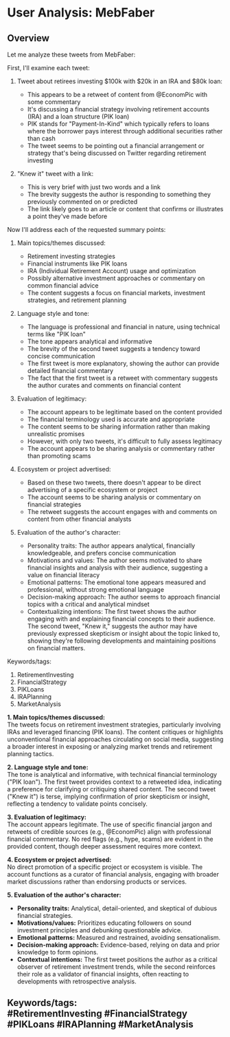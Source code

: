 # User Analysis: MebFaber

## Overview

<think>
Let me analyze these tweets from MebFaber:

First, I'll examine each tweet:

1. Tweet about retirees investing $100k with $20k in an IRA and $80k loan:
   - This appears to be a retweet of content from @EconomPic with some commentary
   - It's discussing a financial strategy involving retirement accounts (IRA) and a loan structure (PIK loan)
   - PIK stands for "Payment-In-Kind" which typically refers to loans where the borrower pays interest through additional securities rather than cash
   - The tweet seems to be pointing out a financial arrangement or strategy that's being discussed on Twitter regarding retirement investing

2. "Knew it" tweet with a link:
   - This is very brief with just two words and a link
   - The brevity suggests the author is responding to something they previously commented on or predicted
   - The link likely goes to an article or content that confirms or illustrates a point they've made before

Now I'll address each of the requested summary points:

1. Main topics/themes discussed:
   - Retirement investing strategies
   - Financial instruments like PIK loans
   - IRA (Individual Retirement Account) usage and optimization
   - Possibly alternative investment approaches or commentary on common financial advice
   - The content suggests a focus on financial markets, investment strategies, and retirement planning

2. Language style and tone:
   - The language is professional and financial in nature, using technical terms like "PIK loan"
   - The tone appears analytical and informative
   - The brevity of the second tweet suggests a tendency toward concise communication
   - The first tweet is more explanatory, showing the author can provide detailed financial commentary
   - The fact that the first tweet is a retweet with commentary suggests the author curates and comments on financial content

3. Evaluation of legitimacy:
   - The account appears to be legitimate based on the content provided
   - The financial terminology used is accurate and appropriate
   - The content seems to be sharing information rather than making unrealistic promises
   - However, with only two tweets, it's difficult to fully assess legitimacy
   - The account appears to be sharing analysis or commentary rather than promoting scams

4. Ecosystem or project advertised:
   - Based on these two tweets, there doesn't appear to be direct advertising of a specific ecosystem or project
   - The account seems to be sharing analysis or commentary on financial strategies
   - The retweet suggests the account engages with and comments on content from other financial analysts

5. Evaluation of the author's character:
   - Personality traits: The author appears analytical, financially knowledgeable, and prefers concise communication
   - Motivations and values: The author seems motivated to share financial insights and analysis with their audience, suggesting a value on financial literacy
   - Emotional patterns: The emotional tone appears measured and professional, without strong emotional language
   - Decision-making approach: The author seems to approach financial topics with a critical and analytical mindset
   - Contextualizing intentions: The first tweet shows the author engaging with and explaining financial concepts to their audience. The second tweet, "Knew it," suggests the author may have previously expressed skepticism or insight about the topic linked to, showing they're following developments and maintaining positions on financial matters.

Keywords/tags:
1. RetirementInvesting
2. FinancialStrategy
3. PIKLoans
4. IRAPlanning
5. MarketAnalysis
</think>

**1. Main topics/themes discussed:**  
The tweets focus on retirement investment strategies, particularly involving IRAs and leveraged financing (PIK loans). The content critiques or highlights unconventional financial approaches circulating on social media, suggesting a broader interest in exposing or analyzing market trends and retirement planning tactics.

**2. Language style and tone:**  
The tone is analytical and informative, with technical financial terminology ("PIK loan"). The first tweet provides context to a retweeted idea, indicating a preference for clarifying or critiquing shared content. The second tweet ("Knew it") is terse, implying confirmation of prior skepticism or insight, reflecting a tendency to validate points concisely.

**3. Evaluation of legitimacy:**  
The account appears legitimate. The use of specific financial jargon and retweets of credible sources (e.g., @EconomPic) align with professional financial commentary. No red flags (e.g., hype, scams) are evident in the provided content, though deeper assessment requires more context.

**4. Ecosystem or project advertised:**  
No direct promotion of a specific project or ecosystem is visible. The account functions as a curator of financial analysis, engaging with broader market discussions rather than endorsing products or services.

**5. Evaluation of the author's character:**  
- **Personality traits:** Analytical, detail-oriented, and skeptical of dubious financial strategies.  
- **Motivations/values:** Prioritizes educating followers on sound investment principles and debunking questionable advice.  
- **Emotional patterns:** Measured and restrained, avoiding sensationalism.  
- **Decision-making approach:** Evidence-based, relying on data and prior knowledge to form opinions.  
- **Contextual intentions:** The first tweet positions the author as a critical observer of retirement investment trends, while the second reinforces their role as a validator of financial insights, often reacting to developments with retrospective analysis.

**Keywords/tags:**  
#RetirementInvesting #FinancialStrategy #PIKLoans #IRAPlanning #MarketAnalysis
---
